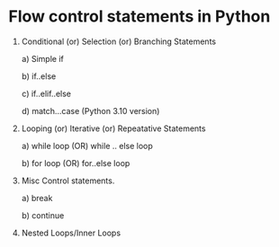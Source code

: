 # Flow control statements in Python

1. Conditional (or) Selection (or) Branching Statements

   a) Simple if
  
   b) if..else
  
   c) if..elif..else
  
    d) match...case (Python 3.10 version)
  
2. Looping (or) Iterative (or) Repeatative Statements
 
   a) while loop (OR) while .. else loop
  
    b) for loop (OR) for..else loop
  
3. Misc Control statements.

    a) break
  
   b) continue
  
4. Nested Loops/Inner Loops
